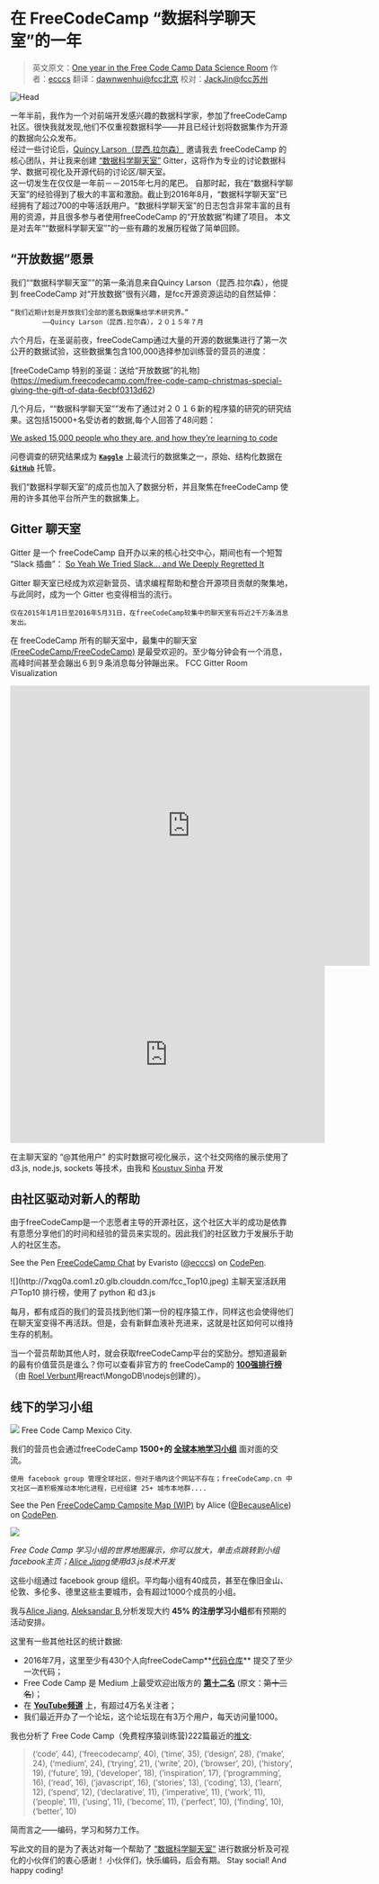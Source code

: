 # 在 FreeCodeCamp “数据科学聊天室”的一年

>英文原文：[One year in the Free Code Camp Data Science Room](https://medium.freecodecamp.com/one-year-experience-in-the-free-code-camp-data-science-room-c97eb905af1f#.z0rybfdpg)
作者：[ecccs](https://medium.freecodecamp.com/@ecccs_FCC)
翻译：[dawnwenhui@fcc北京](https://github.com/dawnwenhui)
校对：[JackJin@fcc苏州](https://github.com/JackJin2014)

![Head](https://cdn-images-2.medium.com/max/2000/1*ef3sgKjwAFm2tAnfgL7_hg.jpeg)

一年半前，我作为一个对前端开发感兴趣的数据科学家，参加了freeCodeCamp社区。很快我就发现,他们不仅重视数据科学——并且已经计划将数据集作为开源的数据向公众发布。	
​经过一些讨论后，[Quincy Larson（昆西.拉尔森）](https://medium.com/u/17756313f41a) 邀请我去 freeCodeCamp 的核心团队，并让我来创建 [“数据科学聊天室”](https://gitter.im/FreeCodeCamp/DataScience) Gitter，这将作为专业的讨论数据科学、数据可视化及开源代码的讨论区/聊天室。  
​
​这一切发生在仅仅是一年前－－2015年七月的尾巴。
​
​自那时起，我在“数据科学聊天室”的经验得到了极大的丰富和激励。截止到2016年8月，“数据科学聊天室”已经拥有了超过700的中等活跃用户。“数据科学聊天室”的日志包含非常丰富的且有用的资源，并且很多参与者使用freeCodeCamp 的“开放数据”构建了项目。
​
​本文是对去年““数据科学聊天室””的一些有趣的发展历程做了简单回顾。

## “开放数据”愿景

我们““数据科学聊天室””的第一条消息来自Quincy Larson（昆西.拉尔森），他提到 freeCodeCamp 对“开放数据”很有兴趣，是fcc开源资源运动的自然延伸：

```　　　
​“我们近期计划是开放我们全部的匿名数据集给学术研究界。”
		——Quincy Larson（昆西.拉尔森），２０１５年７月
```

​六个月后，在圣诞前夜，freeCodeCamp通过大量的开源的数据集进行了第一次公开的数据试验，这些数据集包含100,000选择参加训练营的营员的进度：

[freeCodeCamp 特别的圣诞：送给“开放数据”的礼物]
(https://medium.freecodecamp.com/free-code-camp-christmas-special-giving-the-gift-of-data-6ecbf0313d62)

几个月后，““数据科学聊天室””发布了通过对２０１６新的程序猿的研究的研究结果。这包括15000+名受访者的数据,每个人回答了48问题：

[We asked 15,000 people who they are, and how they’re learning to code](https://medium.freecodecamp.com/we-asked-15-000-people-who-they-are-and-how-theyre-learning-to-code-4104e29b2781)

问卷调查的研究结果成为 **[`Kaggle`](https://www.kaggle.com/forums/f/1318/2016-new-coder-survey)** 上最流行的数据集之一，原始、结构化数据在 **[`GitHub`](https://github.com/FreeCodeCamp/2016-new-coder-survey)** 托管。

我们“数据科学聊天室”的成员也加入了数据分析，并且聚焦在freeCodeCamp 使用的许多其他平台所产生的数据集上。

## Gitter 聊天室
Gitter 是一个 freeCodeCamp 自开办以来的核心社交中心，期间也有一个短暂 “Slack 插曲”：
[So Yeah We Tried Slack… and We Deeply Regretted It](https://medium.freecodecamp.com/so-yeah-we-tried-slack-and-we-deeply-regretted-it-391bcc714c81)

Gitter 聊天室已经成为欢迎新营员、请求编程帮助和整合开源项目贡献的聚集地，与此同时，成为一个 Gitter 也变得相当的流行。    
```
仅在2015年1月1日至2016年5月31日，在freeCodeCamp较集中的聊天室有将近2千万条消息发出。
```
在 freeCodeCamp 所有的聊天室中，最集中的聊天室 [(FreeCodeCamp/FreeCodeCamp)](https://www.gitter.im/freecodecamp/freecodecamp) 是最受欢迎的。至少每分钟会有一个消息，高峰时间甚至会蹦出６到９条消息每分钟蹦出来。
FCC Gitter Room Visualization

<iframe frameborder="0" width="640" height="498" src="http://v.qq.com/iframe/player.html?vid=q03317si3fn&tiny=0&auto=0" allowfullscreen></iframe>

<iframe width="560" height="315" src="https://www.youtube.com/embed/KM-VY4z_PLY" frameborder="0" allowfullscreen></iframe>

在主聊天室的 “@其他用户” 的实时数据可视化展示，这个社交网络的展示使用了 d3.js, node.js, sockets 等技术，由我和 [Koustuv Sinha](https://github.com/koustuvsinha) 开发


## 由社区驱动对新人的帮助
由于freeCodeCamp是一个志愿者主导的开源社区，这个社区大半的成功是依靠有意愿分享他们的时间和经验的营员来实现的。因此我们的社区致力于发展乐于助人的社区生态。
<p data-height="265" data-theme-id="0" data-slug-hash="mExpjg" data-default-tab="js,result" data-user="ecccs" data-embed-version="2" class="codepen">See the Pen <a href="http://codepen.io/ecccs/pen/mExpjg/">FreeCodeCamp Chat</a> by Evaristo (<a href="http://codepen.io/ecccs">@ecccs</a>) on <a href="http://codepen.io">CodePen</a>.</p>
<script async src="//assets.codepen.io/assets/embed/ei.js"></script>
![](http://7xqg0a.com1.z0.glb.clouddn.com/fcc_Top10.jpeg)
主聊天室活跃用户Top10 排行榜，使用了 python 和 d3.js 

每月，都有成百的我们的营员找到他们第一份的程序猿工作，同样这也会使得他们在聊天室变得不再活跃。但是，会有新鲜血液补充进来，这就是社区如何可以维持生存的机制。

当一个营员帮助其他人时，就会获取freeCodeCamp平台的奖励分。想知道最新的最有价值营员是谁么？你可以查看非官方的 freeCodeCamp的 **[100强排行榜](https://fcctop100.herokuapp.com/)**（由 [Roel Verbunt](https://github.com/roelver)用react\MongoDB\nodejs创建的）。

## 线下的学习小组
![](https://cdn-images-2.medium.com/max/1200/1*p6poZi8CySNa-m8wFT75sA.jpeg)
Free Code Camp Mexico City.

我们的营员也会通过freeCodeCamp
**1500+的 [全球本地学习小组](https://medium.freecodecamp.com/free-code-camps-1-000-study-groups-are-now-fully-autonomous-d40a3660e292#.vidk0bnns)** 面对面的交流。
```
使用 facebook group 管理全球社区，但对于墙内这个网站不存在；freeCodeCamp.cn 中文社区一直积极推动本地化进程，已经组建 25+ 城市本地群....
```
<p data-height="265" data-theme-id="0" data-slug-hash="WxRJGV" data-default-tab="js,result" data-user="BecauseAlice" data-embed-version="2" class="codepen">See the Pen <a href="http://codepen.io/BecauseAlice/pen/WxRJGV/">FreeCodeCamp Campsite Map (WIP)</a> by Alice (<a href="http://codepen.io/BecauseAlice">@BecauseAlice</a>) on <a href="http://codepen.io">CodePen</a>.</p>
<script async src="//assets.codepen.io/assets/embed/ei.js"></script>

![](http://7xqg0a.com1.z0.glb.clouddn.com/fcc%20globe.jpeg)

*Free Code Camp 学习小组的世界地图展示，你可以放大，单击点跳转到小组facebook主页；[Alice Jiang](https://github.com/alicejiang1)使用d3.js技术开发*

这些小组通过 facebook group 组织。平均每小组有40成员，甚至在像旧金山、伦敦、多伦多、德里这些主要城市，会有超过1000个成员的小组。

我与[Alice Jiang](https://github.com/alicejiang1), [Aleksandar B](https://github.com/samosale),分析发现大约 **45% 的注册学习小组**都有预期的活动安排。

这里有一些其他社区的统计数据:

* 2016年7月，这里至少有430个人向freeCodeCamp**[代码仓库](https://github.com/freecodecamp/freecodecamp)** 提交了至少一次代码；
* Free Code Camp 是 Medium 上最受欢迎出版方的 **[第十二名](http://toppub.xyz/)** (原文：~~第十三名~~)；
* 在 **[YouTube频道](https://www.youtube.com/freecodecamp)** 上，有超过4万名关注者； 
* 我们最近开办了一个论坛，这个论坛现在有3万个用户，每天访问量1000。

我也分析了 Free Code Camp（免费程序猿训练营)222篇最近的[推文](https://twitter.com/freecodecamp):
> (‘code’, 44),
 	(‘freecodecamp’, 40),
 	(‘time’, 35),
 	(‘design’, 28),
 	(‘make’, 24),
 	(‘medium’, 24),
 	(‘trying’, 21),
 	(‘write’, 20),
 	(‘browser’, 20),
 	(‘history’, 19),
 	(‘future’, 19),
 	(‘developer’, 18),
 	(‘inspiration’, 17),
 	(‘programming’, 16),
 	(‘read’, 16),
 	(‘javascript’, 16),
 	(‘stories’, 13),
 	(‘coding’, 13),
 	(‘learn’, 12),
 	(‘spend’, 12),
 	(‘declarative’, 11),
 	(‘imperative’, 11),
 	(‘work’, 11),
 	(‘people’, 11),
 	(‘using’, 11),
 	(‘become’, 11),
 	(‘perfect’, 10),
 	(‘finding’, 10),
 	(‘better’, 10)

简而言之——编码，学习和努力工作。

写此文的目的是为了表达对每一个帮助了 [“数据科学聊天室”](https://gitter.im/FreeCodeCamp/DataScience) 进行数据分析及可视化的小伙伴们的衷心感谢！
​
​小伙伴们，快乐编码，后会有期。
​Stay social! And happy coding!


